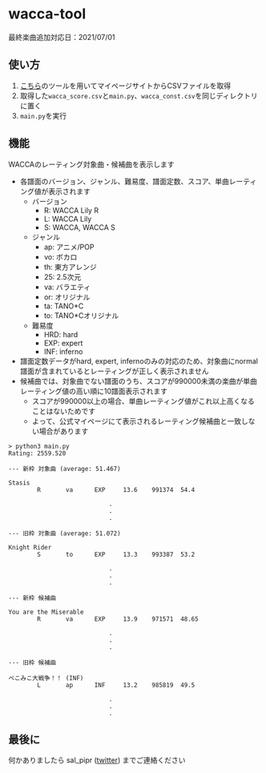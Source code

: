 # wacca-tool

最終楽曲追加対応日：2021/07/01

## 使い方

1. [こちら](https://github.com/saezurucrow/wacca-score-csv)のツールを用いてマイページサイトからCSVファイルを取得
2. 取得した```wacca_score.csv```と```main.py```、```wacca_const.csv```を同じディレクトリに置く
3. ```main.py```を実行

## 機能

WACCAのレーティング対象曲・候補曲を表示します

- 各譜面のバージョン、ジャンル、難易度、譜面定数、スコア、単曲レーティング値が表示されます
  - バージョン
    - R: WACCA Lily R
    - L: WACCA Lily
    - S: WACCA, WACCA S
  - ジャンル
    - ap: アニメ/POP
    - vo: ボカロ
    - th: 東方アレンジ
    - 25: 2.5次元
    - va: バラエティ
    - or: オリジナル
    - ta: TANO*C
    - to: TANO*Cオリジナル
  - 難易度
    - HRD: hard
    - EXP: expert
    - INF: inferno
- 譜面定数データがhard, expert, infernoのみの対応のため、対象曲にnormal譜面が含まれているとレーティングが正しく表示されません
- 候補曲では、対象曲でない譜面のうち、スコアが990000未満の楽曲が単曲レーティング値の高い順に10譜面表示されます
  - スコアが990000以上の場合、単曲レーティング値がこれ以上高くなることはないためです
  - よって、公式マイページにて表示されるレーティング候補曲と一致しない場合があります

```
> python3 main.py 
Rating: 2559.520

--- 新枠 対象曲 (average: 51.467)

Stasis
        R       va      EXP     13.6    991374  54.4

                            .
                            .
                            .

--- 旧枠 対象曲 (average: 51.072)

Knight Rider
        S       to      EXP     13.3    993387  53.2

                            .
                            .
                            .

--- 新枠 候補曲

You are the Miserable
        R       va      EXP     13.9    971571  48.65

                            .
                            .
                            .

--- 旧枠 候補曲

ぺこみこ大戦争！！ (INF)
        L       ap      INF     13.2    985819  49.5

                            .
                            .
                            .
```

## 最後に

何かありましたら sal_pipr ([twitter](https://twitter.com/sal_pipr)) までご連絡ください